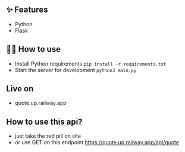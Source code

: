 ## ✨ Features

- Python
- Flask

## 💁‍♀️ How to use

- Install Python requirements `pip install -r requirements.txt`
- Start the server for development `python3 main.py`

## Live on

- quote.up.railway.app

## How to use this api?

- just take the red pill on site
- or use GET on this endpoint https://quote.up.railway.app/api/quote 
